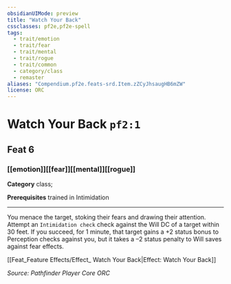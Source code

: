 ```yaml
---
obsidianUIMode: preview
title: "Watch Your Back"
cssclasses: pf2e,pf2e-spell
tags:
  - trait/emotion
  - trait/fear
  - trait/mental
  - trait/rogue
  - trait/common
  - category/class
  - remaster
aliases: "Compendium.pf2e.feats-srd.Item.zZCyJhsaugHB6mZW"
license: ORC
---
```

# Watch Your Back `pf2:1`
## Feat 6
### [[emotion]][[fear]][[mental]][[rogue]]

**Category** class; 



**Prerequisites** trained in Intimidation
* * *
You menace the target, stoking their fears and drawing their attention. Attempt an `Intimidation check` check against the Will DC of a target within 30 feet. If you succeed, for 1 minute, that target gains a +2 status bonus to Perception checks against you, but it takes a –2 status penalty to Will saves against fear effects.

[[Feat_Feature Effects/Effect_ Watch Your Back|Effect: Watch Your Back]]

*Source: Pathfinder Player Core*
*ORC*